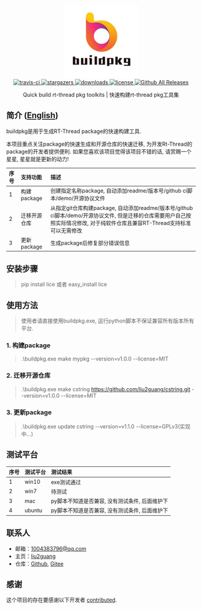 <div align="center">
  <a href="https://github.com/rtpkgs/buildpkg">
    <img width="200" heigth="200" src="/figures/logo.png">
  </a>  

  <div align="center">
    <a href="https://github.com/rtpkgs/buildpkg">
      <img src="https://img.shields.io/travis/liu2guang/Lua2RTT/master.svg?style=flat-square" alt="travis-ci" />
    </a>
    <a href="https://github.com/rtpkgs/buildpkg/stargazers">
      <img src="https://img.shields.io/github/stars/rtpkgs/buildpkg.svg?style=flat-square" alt="stargazers" />
    </a>
    <a href="https://github.com/rtpkgs/buildpkg">
      <img src="https://img.shields.io/github/downloads/rtpkgs/buildpkg/total.svg?style=flat-square" alt="downloads" />
    </a>
    <a href="https://github.com/rtpkgs/buildpkg/blob/master/LICENSE">
        <img src="https://img.shields.io/github/license/rtpkgs/buildpkg.svg?style=flat-square" alt="license" />
    </a>
    <a href="https://github.com/rtpkgs/buildpkg/releases">
      <img src="https://img.shields.io/github/release/rtpkgs/buildpkg.svg?style=flat-square" alt="Github All Releases" />
    </a>
  </div>

  <p align="center">Quick build rt-thread pkg toolkits | 快速构建rt-thread pkg工具集</p>
</div>

## 简介 ([English](/readme.en.md)) 

buildpkg是用于生成RT-Thread package的快速构建工具.

本项目重点关注package的快速生成和开源仓库的快速迁移, 为开发Rt-Thread的package的开发者提供便利. 如果您喜欢该项目觉得该项目不错的话, 请赏赐一个星星, 星星就是更新的动力! 

| 序号  | 支持功能 | 描述 |
| :--- | :--- | :--- |
| 1 | 构建package | 创建指定名称package, 自动添加readme/版本号/github ci脚本/demo/开源协议文件 |
| 2 | 迁移开源仓库 | 从指定git仓库构建package, 自动添加readme/版本号/github ci脚本/demo/开源协议文件, 但是迁移的仓库需要用户自己按照实际情况修改, 对于纯软件仓库且兼容RT-Thread支持标准可以无需修改 |
| 3 | 更新package | 生成package后修复部分错误信息 | 

## 安装步骤
> pip install lice 或者 easy_install lice

## 使用方法

> 使用者请直接使用buildpkg.exe, 运行python脚本不保证兼容所有版本所有平台. 

### 1. 构建package
> .\buildpkg.exe make mypkg --version=v1.0.0 --license=MIT 

### 2. 迁移开源仓库
> .\buildpkg.exe make cstring https://github.com/liu2guang/cstring.git --version=v1.0.0 --license=MIT 

### 3. 更新package
> .\buildpkg.exe update cstring --version=v1.1.0 --license=GPLv3(实现中...)

## 测试平台

| 序号 | 测试平台 | 测试结果 | 
|:---|:---|:---|
| 1 | win10   | exe测试通过 |
| 2 | win7    | 待测试 | 
| 3 | mac     | py脚本不知道是否兼容, 没有测试条件, 后面维护下 |
| 4 | ubuntu  | py脚本不知道是否兼容, 没有测试条件, 后面维护下 |

## 联系人

* 邮箱：[1004383796@qq.com](mailto:1004383796@qq.com)
* 主页：[liu2guang](https://github.com/liu2guang)
* 仓库：[Github](https://github.com/liu2guang), [Gitee](https://github.com/liu2guang) 

## 感谢

这个项目的存在要感谢以下开发者 [contributed](CONTRIBUTING.md). 